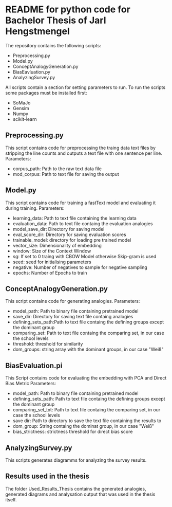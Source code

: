 # README for python code for Bachelor Thesis of Jarl Hengstmengel

The repository contains the following scripts:
- Preprocessing.py
- Model.py
- ConceptAnalogyGeneration.py
- BiasEavluation.py
- AnalyzingSurvey.py

All scripts contain a section for setting parameters to run.
To run the scripts some packages must be installed first:
- SoMaJo
- Gensim
- Numpy
- scikit-learn

## Preprocessing.py
This script contains code for preprocessing the traing data text files by stripping the line counts and outputs a text file with one sentence per line.
Parameters:
- corpus_path: Path to the raw text data file
- mod_corpus: Path to text file for saving the output

## Model.py
This script contains code for training a fastText model and evaluating it during training.
Parameters:
- learning_data: Path to text file containing the learning data
- evaluation_data: Path to text file containg the evaluation analogies
- model_save_dir: Directory for saving model
- eval_score_dir: Directory for saving evaluation scores 
- trainable_model: directory for loading pre trained model
- vector_size: Dimensionality of embedding
- window: Size of the Context Window
- sg: If set to 0 traing with CBOW Model otherwise Skip-gram is used
- seed: seed for initialising parameters
- negative: Number of negatives to sample for negative sampling
- epochs: Number of Epochs to train

## ConceptAnalogyGeneration.py
This script contains code for generating analogies.
Parameters:
- model_path: Path to binary file containing pretrained model
- save_dir: Directory for saving text file containg analogies
- defining_sets_path:Path to text file containg the defining groups except the dominant group
- comparing_set: Path to text file containg the comparing set, in our case the school levels
- threshold: threshold for similarity
- dom_groups: string array with the dominant groups, in our case "Weiß"

## BiasEvaluation.pi
This Script contains code for evaluating the embedding with PCA and Direct Bias Metric
Parameters:
- model_path: Path to binary file containing pretrained model
- defining_sets_path: Path to text file containg the defining groups except the dominant group
- comparing_set_txt:  Path to text file containg the comparing set, in our case the school levels
- save dir: Path to directory to save the text file containing the results to
- dom_group: String containg the dominat group, in our case "Weiß"
- bias_strictness: strictness threshold for direct bias score

## AnalyzingSurvey.py
This scripts generates diagramms for analyzing the survey results.

## Results used in the thesis
The folder Used_Results_Thesis contains the generated analogies, generated diagrams and analysation output that was used in the thesis itself. 
